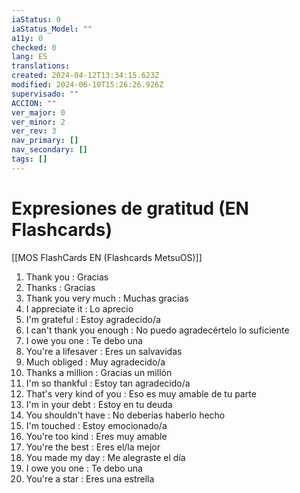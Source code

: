 ```yaml
---
iaStatus: 0
iaStatus_Model: ""
a11y: 0
checked: 0
lang: ES
translations: 
created: 2024-04-12T13:34:15.623Z
modified: 2024-06-10T15:26:26.926Z
supervisado: ""
ACCION: ""
ver_major: 0
ver_minor: 2
ver_rev: 3
nav_primary: []
nav_secondary: []
tags: []
---
```

# Expresiones de gratitud (EN Flashcards)

[[MOS FlashCards EN (Flashcards MetsuOS)]]

1. Thank you : Gracias
2. Thanks : Gracias
3. Thank you very much : Muchas gracias
4. I appreciate it : Lo aprecio
5. I'm grateful : Estoy agradecido/a
6. I can't thank you enough : No puedo agradecértelo lo suficiente
7. I owe you one : Te debo una
8. You're a lifesaver : Eres un salvavidas
9. Much obliged : Muy agradecido/a
10. Thanks a million : Gracias un millón
11. I'm so thankful : Estoy tan agradecido/a
12. That's very kind of you : Eso es muy amable de tu parte
13. I'm in your debt : Estoy en tu deuda
14. You shouldn't have : No deberías haberlo hecho
15. I'm touched : Estoy emocionado/a
16. You're too kind : Eres muy amable
17. You're the best : Eres el/la mejor
18. You made my day : Me alegraste el día
19. I owe you one : Te debo una
20. You're a star : Eres una estrella
